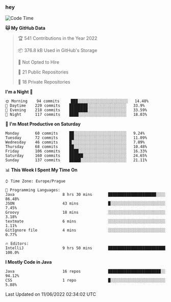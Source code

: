 ### hey

<!--START_SECTION:waka-->
![Code Time](http://img.shields.io/badge/Code%20Time-0%20secs-blue)

**🐱 My GitHub Data** 

> 🏆 541 Contributions in the Year 2022
 > 
> 📦 376.8 kB Used in GitHub's Storage 
 > 
> 🚫 Not Opted to Hire
 > 
> 📜 21 Public Repositories 
 > 
> 🔑 18 Private Repositories  
 > 
**I'm a Night 🦉** 

```text
🌞 Morning    94 commits     ███░░░░░░░░░░░░░░░░░░░░░░   14.48% 
🌆 Daytime    220 commits    ████████░░░░░░░░░░░░░░░░░   33.9% 
🌃 Evening    218 commits    ████████░░░░░░░░░░░░░░░░░   33.59% 
🌙 Night      117 commits    ████░░░░░░░░░░░░░░░░░░░░░   18.03%

```
📅 **I'm Most Productive on Saturday** 

```text
Monday       60 commits     ██░░░░░░░░░░░░░░░░░░░░░░░   9.24% 
Tuesday      72 commits     ██░░░░░░░░░░░░░░░░░░░░░░░   11.09% 
Wednesday    46 commits     █░░░░░░░░░░░░░░░░░░░░░░░░   7.09% 
Thursday     68 commits     ██░░░░░░░░░░░░░░░░░░░░░░░   10.48% 
Friday       106 commits    ████░░░░░░░░░░░░░░░░░░░░░   16.33% 
Saturday     160 commits    ██████░░░░░░░░░░░░░░░░░░░   24.65% 
Sunday       137 commits    █████░░░░░░░░░░░░░░░░░░░░   21.11%

```


📊 **This Week I Spent My Time On** 

```text
⌚︎ Time Zone: Europe/Prague

💬 Programming Languages: 
Java                     8 hrs 30 mins       █████████████████████░░░░   86.48% 
JSON                     43 mins             █░░░░░░░░░░░░░░░░░░░░░░░░   7.45% 
Groovy                   18 mins             ░░░░░░░░░░░░░░░░░░░░░░░░░   3.18% 
textmate                 6 mins              ░░░░░░░░░░░░░░░░░░░░░░░░░   1.11% 
GitIgnore file           4 mins              ░░░░░░░░░░░░░░░░░░░░░░░░░   0.77%

🔥 Editors: 
IntelliJ                 9 hrs 50 mins       █████████████████████████   100.0%

```

**I Mostly Code in Java** 

```text
Java                     16 repos            ███████████████████████░░   94.12% 
CSS                      1 repo              █░░░░░░░░░░░░░░░░░░░░░░░░   5.88%

```



 Last Updated on 11/06/2022 02:34:02 UTC
<!--END_SECTION:waka-->
